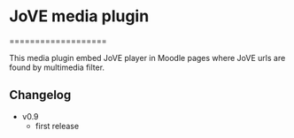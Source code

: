 # JoVE media plugin
===================

This media plugin embed JoVE player in Moodle pages where JoVE urls are found by multimedia filter.

## Changelog
* v0.9
  * first release

